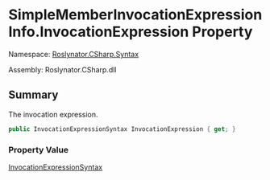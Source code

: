 # SimpleMemberInvocationExpressionInfo\.InvocationExpression Property

Namespace: [Roslynator.CSharp.Syntax](../../README.md)

Assembly: Roslynator\.CSharp\.dll

## Summary

The invocation expression\.

```csharp
public InvocationExpressionSyntax InvocationExpression { get; }
```

### Property Value

[InvocationExpressionSyntax](https://docs.microsoft.com/en-us/dotnet/api/microsoft.codeanalysis.csharp.syntax.invocationexpressionsyntax)


